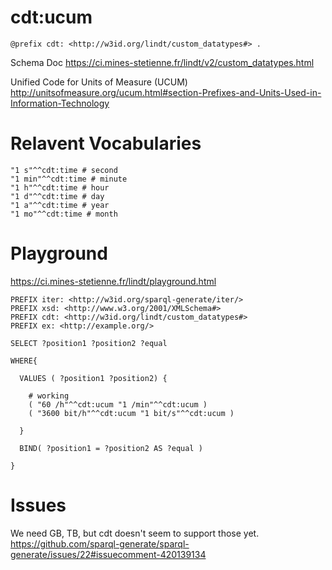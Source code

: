 # cdt:ucum

    @prefix cdt: <http://w3id.org/lindt/custom_datatypes#> .

Schema Doc
https://ci.mines-stetienne.fr/lindt/v2/custom_datatypes.html

Unified Code for Units of Measure (UCUM)
http://unitsofmeasure.org/ucum.html#section-Prefixes-and-Units-Used-in-Information-Technology

# Relavent Vocabularies
```
"1 s"^^cdt:time # second
"1 min"^^cdt:time # minute
"1 h"^^cdt:time # hour
"1 d"^^cdt:time # day
"1 a"^^cdt:time # year
"1 mo"^^cdt:time # month
```

# Playground
https://ci.mines-stetienne.fr/lindt/playground.html
```
PREFIX iter: <http://w3id.org/sparql-generate/iter/>
PREFIX xsd: <http://www.w3.org/2001/XMLSchema#>
PREFIX cdt: <http://w3id.org/lindt/custom_datatypes#> 
PREFIX ex: <http://example.org/>

SELECT ?position1 ?position2 ?equal

WHERE{ 

  VALUES ( ?position1 ?position2) {

    # working
    ( "60 /h"^^cdt:ucum "1 /min"^^cdt:ucum )
    ( "3600 bit/h"^^cdt:ucum "1 bit/s"^^cdt:ucum )

  }

  BIND( ?position1 = ?position2 AS ?equal )
  
}
```
# Issues
We need GB, TB, but cdt doesn't seem to support those yet.
https://github.com/sparql-generate/sparql-generate/issues/22#issuecomment-420139134
